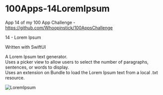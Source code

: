 # 100Apps-14LoremIpsum

App 14 of my 100 App Challenge - https://github.com/Whoopinstick/100AppsChallenge

14 - Lorem Ipsum

Written with SwiftUI

A Lorem Ipsum text generator.  
Uses a picker view to allow users to select the number of paragraphs, sentences, or words to display.  
Uses an extension on Bundle to load the Lorem Ipsum text from a local .txt resource.

![LoremIpsum](./LoremIpsum.gif)
